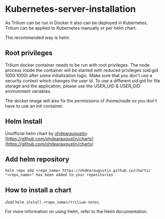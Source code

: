 # Kubernetes-server-installation
As Trilium can be run in Docker it also can be deployed in Kubernetes. Trilium can be applied to Kubernetes manually or per helm chart.

The recommended way is helm.

Root privileges
---------------

Trilium docker container needs to be run with root privileges. The node process inside the container will be started with reduced privileges (uid:gid 1000:1000) after some initialization logic. Make sure that you don't use a security context which changes the user id. To use a different uid:gid for file storage and the application, please use the USER\_UID & USER\_GID environment variables.

The docker image will also fix the permissions of /home/node so you don't have to use an init container.

Helm Install
------------

Unofficial helm chart by [ohdearaugustin](https://github.com/ohdearaugustin): [https://github.com/ohdearaugustin/charts](https://github.com/ohdearaugustin/charts)

Add helm repository
-------------------

```text-plain
helm repo add <repo_name> https://ohdearaugustin.github.io/charts/
"<repo_name>" has been added to your repositories
```

How to install a chart
----------------------

Just `helm install <repo_name>/trilium-notes`.

For more information on using Helm, refer to the Helm documentation.